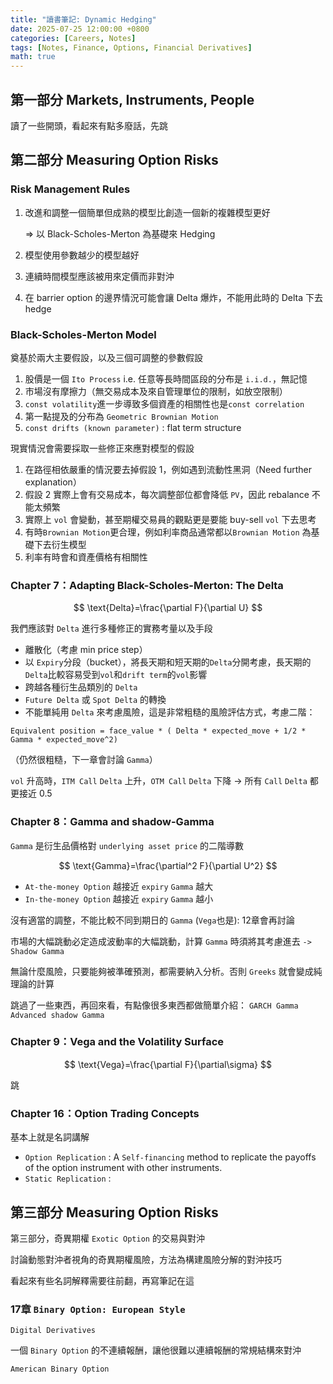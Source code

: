 ```yaml
---
title: "讀書筆記: Dynamic Hedging"
date: 2025-07-25 12:00:00 +0800
categories: [Careers, Notes]
tags: [Notes, Finance, Options, Financial Derivatives]
math: true
---
```


## 第一部分 Markets, Instruments, People

讀了一些開頭，看起來有點多廢話，先跳

## 第二部分 Measuring Option Risks

### Risk Management Rules

1. 改進和調整一個簡單但成熟的模型比創造一個新的複雜模型更好
    
    ⇒ 以 Black-Scholes-Merton 為基礎來 Hedging
    
2. 模型使用參數越少的模型越好
3. 連續時間模型應該被用來定價而非對沖
4. 在 barrier option 的邊界情況可能會讓 Delta 爆炸，不能用此時的 Delta 下去 hedge

### Black-Scholes-Merton Model

奠基於兩大主要假設，以及三個可調整的參數假設

1. 股價是一個 `Ito Process` i.e. 任意等長時間區段的分布是 `i.i.d.`，無記憶
2. 市場沒有摩擦力（無交易成本及來自管理單位的限制，如放空限制）
3. `const volatility`進一步導致多個資產的相關性也是`const correlation`
4. 第一點提及的分布為 `Geometric Brownian Motion`
5. `const drifts (known parameter)` : flat term structure

現實情況會需要採取一些修正來應對模型的假設

1. 在路徑相依嚴重的情況要去掉假設 1，例如遇到流動性黑洞（Need further explanation）
2. 假設 2 實際上會有交易成本，每次調整部位都會降低 `PV`，因此 rebalance 不能太頻繁
3. 實際上 `vol` 會變動，甚至期權交易員的觀點更是要能 buy-sell `vol` 下去思考
4. 有時`Brownian Motion`更合理，例如利率商品通常都以`Brownian Motion` 為基礎下去衍生模型
5. 利率有時會和資產價格有相關性

### Chapter 7：Adapting Black-Scholes-Merton: The Delta

$$
\text{Delta}=\frac{\partial F}{\partial U}
$$

我們應該對 `Delta` 進行多種修正的實務考量以及手段

- 離散化（考慮 min price step）
- 以 `Expiry`分段（bucket），將長天期和短天期的`Delta`分開考慮，長天期的`Delta`比較容易受到`vol`和`drift term`的`vol`影響
- 跨越各種衍生品類別的 `Delta`
- `Future Delta` 或 `Spot Delta` 的轉換
- 不能單純用 `Delta` 來考慮風險，這是非常粗糙的風險評估方式，考慮二階：

`Equivalent position = face_value * ( Delta * expected_move + 1/2 * Gamma * expected_move^2)`

（仍然很粗糙，下一章會討論 `Gamma`）

`vol` 升高時，`ITM Call` `Delta` 上升，`OTM Call` `Delta` 下降 → 所有 `Call` `Delta` 都更接近 0.5

### Chapter 8：Gamma and shadow-Gamma

`Gamma` 是衍生品價格對 `underlying asset price` 的二階導數

$$
\text{Gamma}=\frac{\partial^2 F}{\partial U^2}
$$

- `At-the-money Option` 越接近 `expiry` `Gamma` 越大
- `In-the-money Option` 越接近 `expiry` `Gamma` 越小

沒有適當的調整，不能比較不同到期日的 `Gamma` (`Vega`也是): 12章會再討論

市場的大幅跳動必定造成波動率的大幅跳動，計算 `Gamma` 時須將其考慮進去 `->` `Shadow Gamma`

無論什麼風險，只要能夠被準確預測，都需要納入分析。否則 `Greeks` 就會變成純理論的計算

跳過了一些東西，再回來看，有點像很多東西都做簡單介紹： `GARCH Gamma` `Advanced shadow Gamma` 

### Chapter 9：Vega and the Volatility Surface

$$
\text{Vega}=\frac{\partial F}{\partial\sigma}
$$

跳

### Chapter 16：Option Trading Concepts

基本上就是名詞講解

- `Option Replication` : A `Self-financing` method to replicate the payoffs of the option instrument with other instruments.
- `Static Replication` :

## 第三部分 Measuring Option Risks

第三部分，奇異期權 `Exotic Option` 的交易與對沖

討論動態對沖者視角的奇異期權風險，方法為構建風險分解的對沖技巧

看起來有些名詞解釋需要往前翻，再寫筆記在這

### 17章 `Binary Option: European Style`

`Digital Derivatives` 

一個 `Binary Option` 的不連續報酬，讓他很難以連續報酬的常規結構來對沖

 

`American Binary Option`